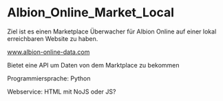 # Albion_Online_Market_Local
Ziel ist es einen Marketplace Überwacher für Albion Online auf einer lokal erreichbaren Website zu haben.

www.albion-online-data.com

Bietet eine API um Daten von dem Marktplace zu bekommen

Programmiersprache: Python

Webservice: HTML mit NoJS oder JS?
